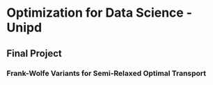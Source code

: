 # Optimization for Data Science - Unipd 
## Final Project
### Frank-Wolfe Variants for Semi-Relaxed Optimal Transport
